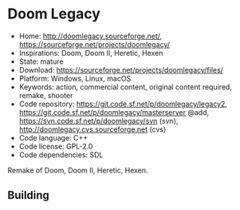 # Doom Legacy

- Home: http://doomlegacy.sourceforge.net/, https://sourceforge.net/projects/doomlegacy/
- Inspirations: Doom, Doom II, Heretic, Hexen
- State: mature
- Download: https://sourceforge.net/projects/doomlegacy/files/
- Platform: Windows, Linux, macOS
- Keywords: action, commercial content, original content required, remake, shooter
- Code repository: https://git.code.sf.net/p/doomlegacy/legacy2, https://git.code.sf.net/p/doomlegacy/masterserver @add, https://svn.code.sf.net/p/doomlegacy/svn (svn), http://doomlegacy.cvs.sourceforge.net (cvs)
- Code language: C++
- Code license: GPL-2.0
- Code dependencies: SDL

Remake of Doom, Doom II, Heretic, Hexen.

## Building
